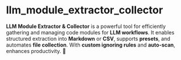 # llm_module_extractor_collector
**LLM Module Extractor &amp; Collector** is a powerful tool for efficiently gathering and managing code modules for **LLM workflows**. It enables structured extraction into **Markdown** or **CSV**, supports **presets**, and automates **file collection**. With **custom ignoring rules** and **auto-scan**,  enhances productivity. 🚀
